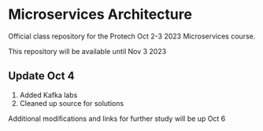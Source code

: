 # Microservices Architecture

Official class repository for the Protech Oct 2-3 2023 Microservices course.

This repository will be available until Nov 3 2023

## Update Oct 4

1. Added Kafka labs
2. Cleaned up source for solutions

Additional modifications and links for further study will be up Oct 6
